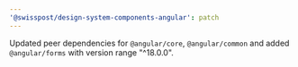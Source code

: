 ```yaml
---
'@swisspost/design-system-components-angular': patch
---
```


Updated peer dependencies for `@angular/core`, `@angular/common` and added `@angular/forms` with version range "^18.0.0".
